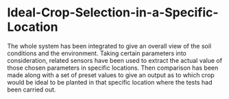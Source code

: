# Ideal-Crop-Selection-in-a-Specific-Location
The whole system has been integrated to give an overall view of the soil conditions and the environment.
Taking certain parameters into consideration, related sensors have been used to extract the actual value 
of those chosen parameters in specific locations. Then comparison has been made along with a set of 
preset values to give an output as to which crop would be ideal to be planted in that specific location 
where the tests had been carried out. 
